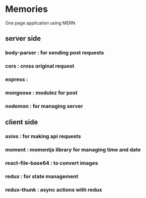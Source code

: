 # Memories
One page application using MERN

## server side
### body-parser : for sending post requests 
### cors : cross original request
### express : 
### mongoose : modulez for post
### nodemon : for managing server

## client side
### axios : for making api requests
### moment : momentjs library for managing time and date
### react-file-base64 : to convert images
### redux :  for state management
### redux-thunk : async actions with redux
